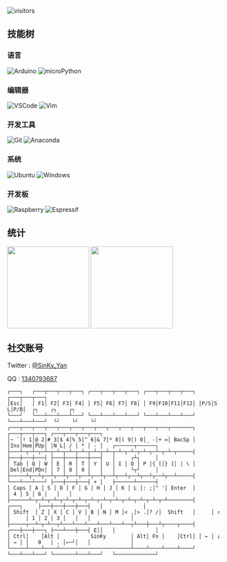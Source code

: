 ![visitors](https://visitor-badge.glitch.me/badge?page_id=SinKy-Yan)

## 技能树
### 语言
![Arduino](https://img.shields.io/badge/-Arduino-00979D?style=for-the-badge&logo=Arduino&logoColor=white)
![microPython](https://img.shields.io/badge/-microPython-FF69B4?style=for-the-badge&logo=MicroPython&logoColor=white)

### 编辑器
![VSCode](https://img.shields.io/badge/-VSCode-007ACC?style=for-the-badge&logo=visual-studio-code&logoColor=white)
![Vim](https://img.shields.io/badge/-Vim-019733?style=for-the-badge&&logo=Vim&logoColor=white)

### 开发工具
![Git](https://img.shields.io/badge/-Git-F05032?style=for-the-badge&logo=git&logoColor=white)
![Anaconda](https://img.shields.io/badge/-Anaconda-44A833?style=for-the-badge&&logo=Anaconda&logoColor=white)

### 系统
![Ubuntu](https://img.shields.io/badge/-Ubuntu-E95420?style=for-the-badge&&logo=ubuntu&logoColor=white)
![Windows](https://img.shields.io/badge/-Windows-0078D6?style=for-the-badge&&logo=windows&logoColor=white)

### 开发板
![Raspberry](https://img.shields.io/badge/-RaspberryPi-A22846?style=for-the-badge&&logo=RaspberryPi&logoColor=white)
![Espressif](https://img.shields.io/badge/-Espressif-E7352C?style=for-the-badge&&logo=Espressif&logoColor=white)

## 统计
<!--      &hide_border=true           -->
<p align="left">
<img height="190px" src="https://github-readme-stats.vercel.app/api?username=SinKy-Yan&show_icons=true&theme=dracula&line_height=20&count_private=true&include_all_commits=true" align = "center"/>
<img height="190px" src="https://github-readme-stats.vercel.app/api/top-langs/?username=SinKy-Yan&theme=dracula&hide=HTML,Tex&layout=compact" align = "center"/>
</p>

## 社交账号
Twitter : [@SinKy_Yan](https://twitter.com/SinKy_Yan)

QQ : [1340793687](https://qm.qq.com/cgi-bin/qm/qr?k=irfmZJRAEezgVDK_LLQ32au8sxe0IUHC&noverify=0)

```
┌───┐   ┌───┬───┬───┬───┐ ┌───┬───┬───┬───┐ ┌───┬───┬───┬───┐ ┌───┬───┬───┐
│Esc│   │ F1│ F2│ F3│ F4│ │ F5│ F6│ F7│ F8│ │ F9│F10│F11│F12│ │P/S│S L│P/B│  ┌┐    ┌┐    ┌┐            
└───┘   └───┴───┴───┴───┘ └───┴───┴───┴───┘ └───┴───┴───┴───┘ └───┴───┴───┘  └┘    └┘    └┘            
┌───┬───┬───┬───┬───┬───┬───┬───┬───┬───┬───┬───┬───┬───────┐ ┌───┬───┬───┐ ┌───┬───┬───┬───┐          
│~ `│! 1│@ 2│# 3│$ 4│% 5│^ 6│& 7│* 8│( 9│) 0│_ -│+ =│ BacSp │ │Ins│Hom│PUp│ │N L│ / │ * │ - │   ┌──────┬──────┐
├───┴─┬─┴─┬─┴─┬─┴─┬─┴─┬─┴─┬─┴─┬─┴─┬─┴─┬─┴─┬─┴─┬─┴─┬─┴─┬─────┤ ├───┼───┼───┤ ├───┼───┼───┼───┤   │     ┌┴┐     │
│ Tab │ Q │ W │ E │ R │ T │ Y │ U │ I │ O │ P │{ [│} ]│ | \ │ │Del│End│PDn│ │ 7 │ 8 │ 9 │   │   │     └┬┘     │
├─────┴┬──┴┬──┴┬──┴┬──┴┬──┴┬──┴┬──┴┬──┴┬──┴┬──┴┬──┴┬──┴─────┤ └───┴───┴───┘ ├───┼───┼───┤ + │   ├──────┴──────┤
│ Caps │ A │ S │ D │ F │ G │ H │ J │ K │ L │: ;│" '│ Enter  │               │ 4 │ 5 │ 6 │   │   │             │
├──────┴─┬─┴─┬─┴─┬─┴─┬─┴─┬─┴─┬─┴─┬─┴─┬─┴─┬─┴─┬─┴─┬─┴────────┤     ┌───┐     ├───┼───┼───┼───┤   │             │
│ Shift  │ Z │ X │ C │ V │ B │ N │ M │< ,│> .│? /│  Shift   │     │ ↑ │     │ 1 │ 2 │ 3 │   │   │             │
├─────┬──┴─┬─┴──┬┴───┴───┴───┴───┴───┴──┬┴───┼───┴┬────┬────┤ ┌───┼───┼───┐ ├───┴───┼───┤ E││   │             │
│ Ctrl│    │Alt │          SinKy        │ Alt│ Fn │    │Ctrl│ │ ← │ ↓ │ → │ │   0   │ . │←─┘│   │             │
└─────┴────┴────┴───────────────────────┴────┴────┴────┴────┘ └───┴───┴───┘ └───────┴───┴───┘   └─────────────┘
```


